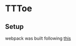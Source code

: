 # TTToe

## Setup

webpack was built following [this](https://www.freecodecamp.org/news/learn-webpack-for-react-a36d4cac5060/)